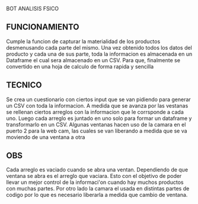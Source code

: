                                                       
BOT ANALISIS FSICO

 FUNCIONAMIENTO
 --------------
 Cumple la funcion de capturar la materialidad de los productos desmenusando cada parte del mismo.
 Una vez obtenido todos los datos del producto y cada una de sus parte, toda la informacion es almacenada
 en un Dataframe el cual sera almacenado en un CSV. Para que, finalmente se convertido en una hoja de 
 calculo de forma rapida y sencilla

 TECNICO
 --------
 Se crea un cuestionario con ciertos input que se van pidiendo para generar un CSV con toda la informacion.
 A medida que se avanza por las vestanas se rellenan ciertos arreglos con la informacion que le corrsponde a cada uno.
 Luego cada arreglo es juntado en uno solo para formar un dataframe y transformarlo en un CSV.
 Algunas ventanas hacen uso de la camara en el puerto 2 para la web cam, las cuales se van liberando a medida que
 se va moviendo de una ventana a otra

 OBS
 -------
 Cada arreglo es vaciado cuando se abra una ventan. Dependiendo de que ventana se abra es el arreglo que vaciara.
 Esto con el objetivo de poder llevar un mejor control de la informaci'on cuando hay muchos productos con muchas partes.
 Por otro lado la camara el usada en distintas partes de codigo por lo que es necesario liberarla a medida que cambio
 de ventana.
